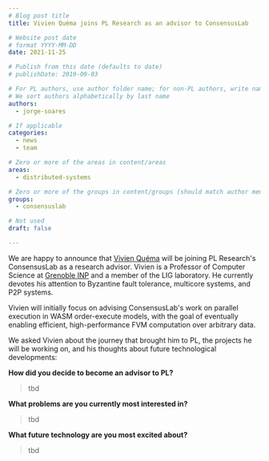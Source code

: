 ```yaml
---
# Blog post title
title: Vivien Quéma joins PL Research as an advisor to ConsensusLab

# Website post date
# format YYYY-MM-DD
date: 2021-11-25

# Publish from this date (defaults to date)
# publishDate: 2019-09-03

# For PL authors, use author folder name; for non-PL authors, write name as in paper within ""
# We sort authors alphabetically by last name
authors:
  - jorge-soares

# If applicable
categories:
  - news
  - team

# Zero or more of the areas in content/areas
areas:
  - distributed-systems

# Zero or more of the groups in content/groups (should match author membership)
groups:
  - consensuslab

# Not used
draft: false

---
```


We are happy to announce that [Vivien Quéma](/authors/vivien-quema/) will be joining PL Research's ConsensusLab as a research advisor. Vivien is a Professor of Computer Science at [Grenoble INP](https://www.grenoble-inp.fr/en) and a member of the LIG laboratory. He currently devotes his attention to Byzantine fault tolerance, multicore systems, and P2P systems.

Vivien will initially focus on advising ConsensusLab's work on parallel execution in WASM order-execute models, with the goal of eventually enabling efficient, high-performance FVM computation over arbitrary data.

We asked Vivien about the journey that brought him to PL, the projects he will be working on, and his thoughts about future technological developments:

**How did you decide to become an advisor to PL?**
> tbd

**What problems are you currently most interested in?**
> tbd

**What future technology are you most excited about?**
> tbd
